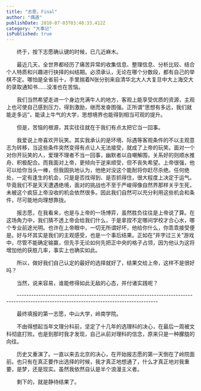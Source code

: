 ```yaml
---
title: "志愿，Final"
author: "偶遇"
publishDate: 2010-07-03T03:48:33.412Z
category: "大事记"
isPublished: true
---
```


<P style="TEXT-INDENT: 2em;"   >终于，按下志愿确认键的时候，已几近麻木。</P>
<P style="TEXT-INDENT: 2em;"   >最近几天，全世界都经历了痛苦异常的收集信息、整理信息、分析比较、结合个人特质和兴趣进行抉择的纠结期。必须承认，无论在哪个分数段，都有自己的举棋不定。哪怕是全省前十，手里揣着N张分别来自清华北大人大复旦中大上海交大的录取通知书......没准也在苦恼。</P>
<P style="TEXT-INDENT: 2em;"   >我们当然希望走进一个身边充满牛人的地方，客观上能享受优质的资源，主观上也可使自己感到压力，得到激励，继而发奋图强。正所谓“思想有多远，我们就能走多远”，能读上牛气的大学，思想境界也能得到相当可观的提升。</P>
<P style="TEXT-INDENT: 2em;"   >但是，苦恼的根源，其实往往就在于我们有点太把它当一回事。</P>
<P style="TEXT-INDENT: 2em;"   >我爱说上帝喜欢开玩笑。其实我承认的是环境、际遇等客观条件的不以主观意志为转移，当这些条件突然变得有点让人无法接受，就成了上帝的玩笑。面对一个对你开玩笑的人，爱理不理者不当一回事，幽默者以自嘲解围，关系好的则顺水推舟、积极配合。而我面对上帝，更倾向于逆来顺受，但不丧失希望。上帝很强，他可以给你当头一棒，但我固执地认为，他绝对没这个能耐将你赶尽杀绝。任何绝处，一定有逢生的机会，只是是否找得到、是否抓得住，很大程度上决定于运气。毕竟我们不是天天遭遇绝境，面对的挑战也不至于严峻得像自然界那样关乎生死，未被这个疯狂上帝没收的机会依然很多。因此我们自然可以充分利用这些机会和条件，尽可能地向理想靠拢。</P>
<P style="TEXT-INDENT: 2em;"   >报志愿，在我看来，也是与上帝的一场博弈，虽然胜负往往是上帝说了算。在这场角力中，我们猜不透上帝会给我们什么，于是拿捏不定哪间学校才合心水，哪个专业前途光明。也许在上帝眼中，一切无所谓好坏，他给你什么，你乖乖接受便是。好与坏其实是我们的主观感受，也是一个事后结果。正如在“井字过三关”游戏中，尽管不能确定输赢，但先手无论如何先把正中央的格子占领，因为他认为这将增加他的获胜几率，事实上也确实如此。</P>
<P style="TEXT-INDENT: 2em;"   >所以，做好我们自己认定的最好的选择就好了，结果交给上帝，这样不是很好吗？</P>
<P style="TEXT-INDENT: 2em;"   >当然，说来容易，谁能修得如此无敌的心态，并付诸实践呢？</P>
<P style="TEXT-INDENT: 2em;"   >----------------------------------------------------------------------------------------------------------------------------------------</P>
<P style="TEXT-INDENT: 2em;"   >最终填报的第一志愿，中山大学，岭南学院。</P>
<P style="TEXT-INDENT: 2em;"   >不由得想起当年文理分科前，坚定了十几年的选理科的决心，在最后一周被文科彻底打败。也是到那时我才发现，自己从前对理科的信念，原来只是一种朦胧的向往。</P>
<P style="TEXT-INDENT: 2em;"   >历史又重演了。一直以来去北京的决心，在开始报志愿的第一天倒在了岭院面前。也只有在真正要作出选择的时候，我才真正地想通了，什么才真正地对我重要，是梦，还是现实。虽然我依然自认是半个浪漫主义者。</P>
<P style="TEXT-INDENT: 2em;"   >剩下的，就是静待结果了。</P>